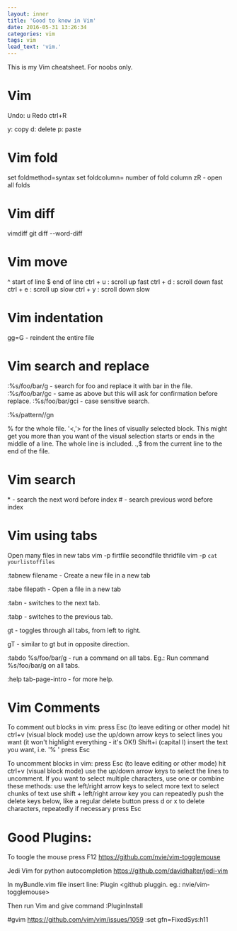 ```yaml
---
layout: inner
title: 'Good to know in Vim'
date: 2016-05-31 13:26:34
categories: vim
tags: vim
lead_text: 'vim.'
---
```

This is my Vim cheatsheet. For noobs only.

# Vim
Undo: u
Redo ctrl+R

y: copy 
d: delete
p: paste

# Vim fold
set foldmethod=syntax
set foldcolumn=<n>  <n> number of fold column
zR - open all folds


# Vim diff
vimdiff <file1> <file2>
git diff --word-diff <file1> <file2>

# Vim move
^ start of line
$ end of line
ctrl + u : scroll up fast
ctrl + d : scroll down fast
ctrl + e : scroll up slow
ctrl + y : scroll down slow

# Vim indentation
gg=G - reindent the entire file

# Vim search and replace
:%s/foo/bar/g - search for foo and replace it with bar in the file.
:%s/foo/bar/gc - same as above but this will ask for confirmation before replace.
:%s/foo/bar/gci - case sensitive search.

:%s/pattern//gn

% for the whole file.
'<,'> for the lines of visually selected block. This might get you more than you want of the visual selection starts or ends in the middle of a line. The whole line is included.
.,$ from the current line to the end of the file.


# Vim search
\* - search the next word before index
\# - search previous word before index

# Vim using tabs
Open many files in new tabs
vim -p firtfile secondfile thridfile
vim -p `cat yourlistoffiles`

:tabnew filename - Create a new file in a new tab

:tabe filepath - Open a file in a new tab

:tabn - switches to the next tab.

:tabp - switches to the previous tab.

gt - toggles through all tabs, from left to right.

gT - similar to gt but in opposite direction.

:tabdo %s/foo/bar/g - run a command on all tabs. Eg.: Run command %s/foo/bar/g on all tabs.

:help tab-page-intro - for more help.

# Vim Comments
To comment out blocks in vim:
press Esc (to leave editing or other mode)
hit ctrl+v (visual block mode)
use the up/down arrow keys to select lines you want (it won't highlight everything - it's OK!)
Shift+i (capital I)
insert the text you want, i.e. '% '
press Esc

To uncomment blocks in vim:
press Esc (to leave editing or other mode)
hit ctrl+v (visual block mode)
use the up/down arrow keys to select the lines to uncomment.
If you want to select multiple characters, use one or combine these methods:
use the left/right arrow keys to select more text
to select chunks of text use shift + left/right arrow key
you can repeatedly push the delete keys below, like a regular delete button
press d or x to delete characters, repeatedly if necessary
press Esc





# Good Plugins:

To toogle the mouse press F12
https://github.com/nvie/vim-togglemouse

Jedi Vim for python autocompletion
https://github.com/davidhalter/jedi-vim


In myBundle.vim file insert line:
Plugin <github pluggin. eg.: nvie/vim-togglemouse>

Then run Vim and give command
:PluginInstall


#gvim
https://github.com/vim/vim/issues/1059
:set gfn=FixedSys:h11